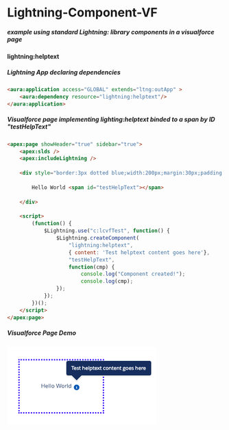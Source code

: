 # Lightning-Component-VF
##### example using standard Lightning: library components in a visualforce page

#### lightning:helptext

##### Lightning App declaring dependencies
```html
<aura:application access="GLOBAL" extends="ltng:outApp" >
    <aura:dependency resource="lightning:helptext"/>
</aura:application>
```
##### Visualforce page implementing lighting:helptext binded to a span by ID "testHelpText"
```html
<apex:page showHeader="true" sidebar="true">
	<apex:slds />
	<apex:includeLightning />
	
	<div style="border:3px dotted blue;width:200px;margin:30px;padding:50px;">
		
		Hello World <span id="testHelpText"></span>
		
	</div>

	<script>
		(function() {
			$Lightning.use("c:lcvfTest", function() {
				$Lightning.createComponent(
	                "lightning:helptext",
	                { content: 'Test helptext content goes here'},
	                "testHelpText",
	                function(cmp) {
	                    console.log("Component created!");
	                    console.log(cmp);
	            });
			});
		})();
    </script>
</apex:page>
```
##### Visualforce Page Demo
![Help Text Example](/helpTextExample.png?raw=true "Help Text Example")
